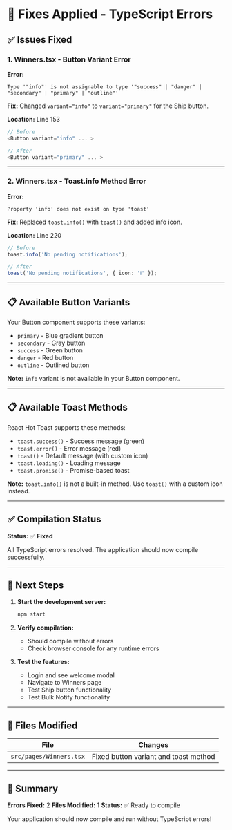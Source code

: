 # 🔧 Fixes Applied - TypeScript Errors

## ✅ Issues Fixed

### **1. Winners.tsx - Button Variant Error**
**Error:**
```
Type '"info"' is not assignable to type '"success" | "danger" | "secondary" | "primary" | "outline"'
```

**Fix:**
Changed `variant="info"` to `variant="primary"` for the Ship button.

**Location:** Line 153
```typescript
// Before
<Button variant="info" ... >

// After
<Button variant="primary" ... >
```

---

### **2. Winners.tsx - Toast.info Method Error**
**Error:**
```
Property 'info' does not exist on type 'toast'
```

**Fix:**
Replaced `toast.info()` with `toast()` and added info icon.

**Location:** Line 220
```typescript
// Before
toast.info('No pending notifications');

// After
toast('No pending notifications', { icon: 'ℹ️' });
```

---

## 📋 Available Button Variants

Your Button component supports these variants:
- `primary` - Blue gradient button
- `secondary` - Gray button
- `success` - Green button
- `danger` - Red button
- `outline` - Outlined button

**Note:** `info` variant is not available in your Button component.

---

## 📋 Available Toast Methods

React Hot Toast supports these methods:
- `toast.success()` - Success message (green)
- `toast.error()` - Error message (red)
- `toast()` - Default message (with custom icon)
- `toast.loading()` - Loading message
- `toast.promise()` - Promise-based toast

**Note:** `toast.info()` is not a built-in method. Use `toast()` with a custom icon instead.

---

## ✅ Compilation Status

**Status:** ✅ **Fixed**

All TypeScript errors resolved. The application should now compile successfully.

---

## 🚀 Next Steps

1. **Start the development server:**
   ```bash
   npm start
   ```

2. **Verify compilation:**
   - Should compile without errors
   - Check browser console for any runtime errors

3. **Test the features:**
   - Login and see welcome modal
   - Navigate to Winners page
   - Test Ship button functionality
   - Test Bulk Notify functionality

---

## 📁 Files Modified

| File | Changes |
|------|---------|
| `src/pages/Winners.tsx` | Fixed button variant and toast method |

---

## 🎉 Summary

**Errors Fixed:** 2
**Files Modified:** 1
**Status:** ✅ Ready to compile

Your application should now compile and run without TypeScript errors!

